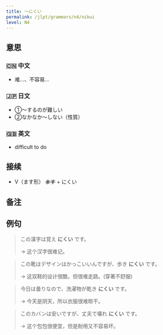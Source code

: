 ```yaml
---
title: 〜にくい
permalink: /jlpt/grammars/n4/nikui
level: N4
---
```


## 意思

### 🇨🇳 中文

- 难…、不容易…

### 🇯🇵 日文

- ①〜するのが難しい
- ②なかなか〜しない（性質）

### 🇬🇧 英文

- difficult to do

## 接续

- V（ます形） ~~ます~~ \+ にくい

## 备注


## 例句

> この漢字は覚え **にくい** です。
>
> → 这个汉字很难记。

> この靴はデザインはかっこいいんですが、歩き **にくい** です。
>
> → 这双鞋的设计很酷，但很难走路。(穿著不舒服)

> 今日は曇りなので、洗濯物が乾き **にくい** です。
>
> → 今天是阴天，所以衣服很难晾干。

> このカバンは安いですが、丈夫で壊れ **にくい** です。
>
> → 这个包包很便宜，但是耐用又不容易坏。


